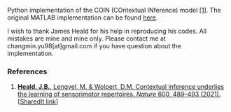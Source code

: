 Python implementation of the COIN (COntextual INference) model [[1](#references)]. The original MATLAB implementation can be found [here](https://github.com/jamesheald/COIN).

I wish to thank James Heald for his help in reproducing his codes. All mistakes are mine and mine only. Please contact me at changmin.yu98[at]gmail.com if you have question about the implementation.

### References

1. [__Heald, J.B.__, Lengyel, M. & Wolpert, D.M. Contextual inference underlies the learning of sensorimotor repertoires. *Nature* 600, 489–493 (2021).](https://doi.org/10.1038/s41586-021-04129-3) [[SharedIt link](https://rdcu.be/cBYhM)]